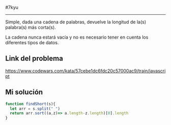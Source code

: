 #7kyu 
____
Simple, dada una cadena de palabras, devuelve la longitud de la(s) palabra(s) más corta(s).  
  
La cadena nunca estará vacía y no es necesario tener en cuenta los diferentes tipos de datos.

## Link del problema

https://www.codewars.com/kata/57cebe1dc6fdc20c57000ac9/train/javascript

## Mi solución

```js
function findShort(s){
  let arr = s.split(" ")
  return arr.sort((a,z)=> a.length-z.length)[0].length
}
```
